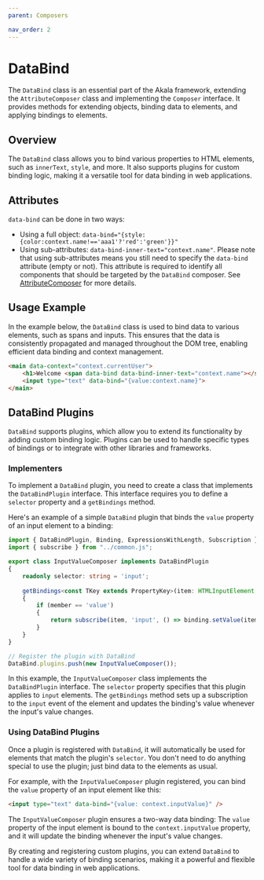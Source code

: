```yaml
---
parent: Composers

nav_order: 2
---
```

# DataBind

The `DataBind` class is an essential part of the Akala framework, extending the `AttributeComposer` class and implementing the `Composer` interface. It provides methods for extending objects, binding data to elements, and applying bindings to elements.

## Overview

The `DataBind` class allows you to bind various properties to HTML elements, such as `innerText`, `style`, and more. It also supports plugins for custom binding logic, making it a versatile tool for data binding in web applications.

## Attributes

`data-bind` can be done in two ways:

- Using a full object: `data-bind="{style:{color:context.name!=='aaa1'?'red':'green'}}"`
- Using sub-attributes: `data-bind-inner-text="context.name"`. Please note that using sub-attributes means you still need to specify the `data-bind` attribute (empty or not). This attribute is required to identify all components that should be targeted by the `DataBind` composer. See [AttributeComposer](attribute-composer) for more details.

## Usage Example

In the example below, the `DataBind` class is used to bind data to various elements, such as spans and inputs. This ensures that the data is consistently propagated and managed throughout the DOM tree, enabling efficient data binding and context management.

```html
<main data-context="context.currentUser">
    <h1>Welcome <span data-bind data-bind-inner-text="context.name"></span>!</h1>
    <input type="text" data-bind="{value:context.name}">
</main>
```

## DataBind Plugins

`DataBind` supports plugins, which allow you to extend its functionality by adding custom binding logic. Plugins can be used to handle specific types of bindings or to integrate with other libraries and frameworks.

### Implementers

To implement a `DataBind` plugin, you need to create a class that implements the `DataBindPlugin` interface. This interface requires you to define a `selector` property and a `getBindings` method.

Here's an example of a simple `DataBind` plugin that binds the `value` property of an input element to a binding:

```typescript
import { DataBindPlugin, Binding, ExpressionsWithLength, Subscription } from "@akala/core";
import { subscribe } from "../common.js";

export class InputValueComposer implements DataBindPlugin
{
    readonly selector: string = 'input';
    
    getBindings<const TKey extends PropertyKey>(item: HTMLInputElement, binding: Binding<unknown>, context: Binding<unknown>, member: TKey, source: ExpressionsWithLength): Subscription
    {
        if (member == 'value')
        {
            return subscribe(item, 'input', () => binding.setValue(item.value));
        }
    }
}

// Register the plugin with DataBind
DataBind.plugins.push(new InputValueComposer());
```

In this example, the `InputValueComposer` class implements the `DataBindPlugin` interface. The `selector` property specifies that this plugin applies to `input` elements. The `getBindings` method sets up a subscription to the `input` event of the element and updates the binding's value whenever the input's value changes.

### Using DataBind Plugins

Once a plugin is registered with `DataBind`, it will automatically be used for elements that match the plugin's `selector`. You don't need to do anything special to use the plugin; just bind data to the elements as usual.

For example, with the `InputValueComposer` plugin registered, you can bind the `value` property of an input element like this:

```html
<input type="text" data-bind="{value: context.inputValue}" />
```

The `InputValueComposer` plugin ensures a two-way data binding: The `value` property of the input element is bound to the `context.inputValue` property, and it will update the binding whenever the input's value changes.

By creating and registering custom plugins, you can extend `DataBind` to handle a wide variety of binding scenarios, making it a powerful and flexible tool for data binding in web applications.
